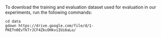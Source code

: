 To download the training and evaluation dataset used for evaluation in our experiments, run the following commands:

```
cd data 
gdown https://drive.google.com/file/d/1-PKETn0EvTkTrJCF4ZkcOHkviIUi6aLo/
```